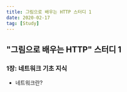 ```yaml
---
title: 그림으로 배우는 HTTP 스터디 1
date: 2020-02-17
tag: [Study]
---
```


## "그림으로 배우는 HTTP" 스터디 1

### 1장: 네트워크 기초 지식

- 네트워크란?  